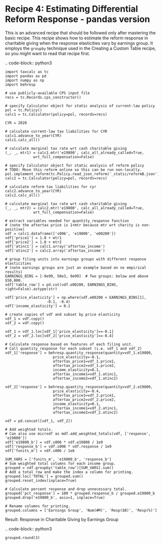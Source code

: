 Recipe 4: Estimating Differential Reform Response - pandas version
==================================================================

This is an advanced recipe that should be followed only after mastering the basic recipe.
This recipe shows how to estimate the reform response in charitable giving when the response elasticities vary by earnings group.
It employs the `groupby` technique used in the Creating a Custom Table recipe, so you might want to read that recipe first.

.. code-block:: python3

    import taxcalc as tc
    import pandas as pd
    import numpy as np
    import behresp

    # use publicly-available CPS input file
    recs = tc.Records.cps_constructor()

    # specify Calculator object for static analysis of current-law policy
    pol = tc.Policy()
    calc1 = tc.Calculator(policy=pol, records=recs)

    CYR = 2020

    # calculate current-law tax liabilities for CYR
    calc1.advance_to_year(CYR)
    calc1.calc_all()

    # calculate marginal tax rate wrt cash charitable giving
    (_, _, mtr1) = calc1.mtr('e19800', calc_all_already_called=True,
			     wrt_full_compensation=False)

    # specify Calculator object for static analysis of reform policy
    # TODO: Move this reform online so this can be run non-locally.
    pol.implement_reform(tc.Policy.read_json_reform('_static/reformB.json'))
    calc2 = tc.Calculator(policy=pol, records=recs)

    # calculate reform tax liabilities for cyr
    calc2.advance_to_year(CYR)
    calc2.calc_all()

    # calculate marginal tax rate wrt cash charitable giving
    (_, _, mtr2) = calc2.mtr('e19800', calc_all_already_called=True,
			     wrt_full_compensation=False)

    # extract variables needed for quantity_response function
    # (note the aftertax price is 1+mtr because mtr wrt charity is non-positive)
    vdf = calc1.dataframe(['s006', 'e19800', 'e00200'])
    vdf['price1'] = 1.0 + mtr1
    vdf['price2'] = 1.0 + mtr2
    vdf['atinc1'] = calc1.array('aftertax_income')
    vdf['atinc2'] = calc2.array('aftertax_income')

    # group filing units into earnings groups with different response elasticities
    # (note earnings groups are just an example based on no empirical results)
    EARNINGS_BINS = [-9e99, 50e3, 9e99]  # Two groups: below and above $50,000.
    vdf['table_row'] = pd.cut(vdf.e00200, EARNINGS_BINS, right=False).astype(str)

    vdf['price_elasticity'] = np.where(vdf.e00200 < EARNINGS_BINS[1],
				       -0.1, -0.4)
    vdf['income_elasticity'] = 0.1

    # create copies of vdf and subset by price elasticity
    vdf_1 = vdf.copy()
    vdf_2 = vdf.copy()

    vdf_1 = vdf_1.loc[vdf_1['price_elasticity']==-0.1]
    vdf_2 = vdf_2.loc[vdf_2['price_elasticity']==-0.4]

    # Calculate response based on features of each filing unit.
    # Call quantity_response for each subset (i.e. vdf_1 and vdf_2)
    vdf_1['response'] = behresp.quantity_response(quantity=vdf_1.e19800,
						  price_elasticity=-0.1,
						  aftertax_price1=vdf_1.price1,
						  aftertax_price2=vdf_1.price2,
						  income_elasticity=0.1,
						  aftertax_income1=vdf_1.atinc1,
						  aftertax_income2=vdf_1.atinc2)

    vdf_2['response'] = behresp.quantity_response(quantity=vdf_2.e19800,
						  price_elasticity=-0.4,
						  aftertax_price1=vdf_2.price1,
						  aftertax_price2=vdf_2.price2,
						  income_elasticity=0.1,
						  aftertax_income1=vdf_2.atinc1,
						  aftertax_income2=vdf_2.atinc2)

    vdf = pd.concat([vdf_1, vdf_2])

    # Add weighted totals.
    # Can also use microdf as mdf.add_weighted_totals(vdf, ['response', 'e19800'])
    vdf['e19800_b'] = vdf.s006 * vdf.e19800 / 1e9
    vdf['response_b'] = vdf.s006 * vdf.response / 1e9
    vdf['funits_m'] = vdf.s006 / 1e6

    SUM_VARS = ['funits_m', 'e19800_b', 'response_b']
    # Sum weighted total columns for each income group.
    grouped = vdf.groupby('table_row')[SUM_VARS].sum()
    # Add a total row and make the index a column for printing.
    grouped.loc['TOTAL'] = grouped.sum()
    grouped.reset_index(inplace=True)

    # Calculate percent response and drop unnecessary total.
    grouped['pct_response'] = 100 * grouped.response_b / grouped.e19800_b
    grouped.drop('e19800_b', axis=1, inplace=True)

    # Rename columns for printing.
    grouped.columns = ['Earnings Group', 'Num(#M)', 'Resp($B)', 'Resp(%)']

Result: Response in Charitable Giving by Earnings Group

.. code-block:: python3

    grouped.round(3)
